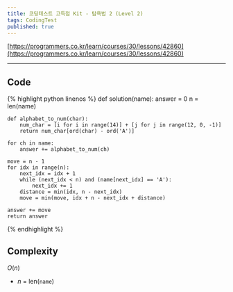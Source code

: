 ```yaml
---
title: 코딩테스트 고득점 Kit - 탐욕법 2 (Level 2)
tags: CodingTest
published: true
---
```


[https://programmers.co.kr/learn/courses/30/lessons/42860](https://programmers.co.kr/learn/courses/30/lessons/42860)

<!--more-->

---

## Code
{% highlight python linenos %}
def solution(name):
    answer = 0
    n = len(name)

    def alphabet_to_num(char):
        num_char = [i for i in range(14)] + [j for j in range(12, 0, -1)]
        return num_char[ord(char) - ord('A')]

    for ch in name:
        answer += alphabet_to_num(ch)

    move = n - 1
    for idx in range(n):
        next_idx = idx + 1
        while (next_idx < n) and (name[next_idx] == 'A'):
            next_idx += 1
        distance = min(idx, n - next_idx)
        move = min(move, idx + n - next_idx + distance)

    answer += move
    return answer
{% endhighlight %}


## Complexity
$O(n)$
- $n$ = len(`name`)
